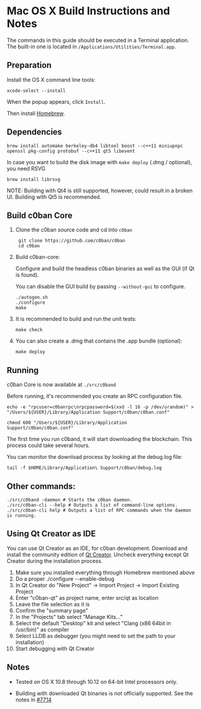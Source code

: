 Mac OS X Build Instructions and Notes
====================================
The commands in this guide should be executed in a Terminal application.
The built-in one is located in `/Applications/Utilities/Terminal.app`.

Preparation
-----------
Install the OS X command line tools:

`xcode-select --install`

When the popup appears, click `Install`.

Then install [Homebrew](http://brew.sh).

Dependencies
----------------------

    brew install automake berkeley-db4 libtool boost --c++11 miniupnpc openssl pkg-config protobuf --c++11 qt5 libevent

In case you want to build the disk image with `make deploy` (.dmg / optional), you need RSVG

    brew install librsvg

NOTE: Building with Qt4 is still supported, however, could result in a broken UI. Building with Qt5 is recommended.

Build c0ban Core
------------------------

1. Clone the c0ban source code and cd into `c0ban`

        git clone https://github.com/c0ban/c0ban
        cd c0ban

2.  Build c0ban-core:

    Configure and build the headless c0ban binaries as well as the GUI (if Qt is found).

    You can disable the GUI build by passing `--without-gui` to configure.

        ./autogen.sh
        ./configure
        make

3.  It is recommended to build and run the unit tests:

        make check

4.  You can also create a .dmg that contains the .app bundle (optional):

        make deploy

Running
-------

c0ban Core is now available at `./src/c0band`

Before running, it's recommended you create an RPC configuration file.

    echo -e "rpcuser=c0banrpc\nrpcpassword=$(xxd -l 16 -p /dev/urandom)" > "/Users/${USER}/Library/Application Support/c0ban/c0ban.conf"

    chmod 600 "/Users/${USER}/Library/Application Support/c0ban/c0ban.conf"

The first time you run c0band, it will start downloading the blockchain. This process could take several hours.

You can monitor the download process by looking at the debug.log file:

    tail -f $HOME/Library/Application\ Support/c0ban/debug.log

Other commands:
-------

    ./src/c0band -daemon # Starts the c0ban daemon.
    ./src/c0ban-cli --help # Outputs a list of command-line options.
    ./src/c0ban-cli help # Outputs a list of RPC commands when the daemon is running.

Using Qt Creator as IDE
------------------------
You can use Qt Creator as an IDE, for c0ban development.
Download and install the community edition of [Qt Creator](https://www.qt.io/download/).
Uncheck everything except Qt Creator during the installation process.

1. Make sure you installed everything through Homebrew mentioned above
2. Do a proper ./configure --enable-debug
3. In Qt Creator do "New Project" -> Import Project -> Import Existing Project
4. Enter "c0ban-qt" as project name, enter src/qt as location
5. Leave the file selection as it is
6. Confirm the "summary page"
7. In the "Projects" tab select "Manage Kits..."
8. Select the default "Desktop" kit and select "Clang (x86 64bit in /usr/bin)" as compiler
9. Select LLDB as debugger (you might need to set the path to your installation)
10. Start debugging with Qt Creator

Notes
-----

* Tested on OS X 10.8 through 10.12 on 64-bit Intel processors only.

* Building with downloaded Qt binaries is not officially supported. See the notes in [#7714](https://github.com/bitcoin/bitcoin/issues/7714)
